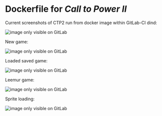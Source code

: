 
# Dockerfile for *Call to Power II*

Current screenshots of CTP2 run from docker image within GitLab-CI dind:

![image only visible on GitLab](/../-/jobs/artifacts/master/raw/start-game.png?job=start-game)

New game:

![image only visible on GitLab](/../-/jobs/artifacts/master/raw/new-game.png?job=new-game)

Loaded saved game:

![image only visible on GitLab](/../-/jobs/artifacts/master/raw/load-game.png?job=load-game)

Leemur game:

![image only visible on GitLab](/../-/jobs/artifacts/master/raw/name-game.png?job=name-game)

Sprite loading:

![image only visible on GitLab](/../-/jobs/artifacts/master/raw/load-sprite.png?job=load-sprite)
